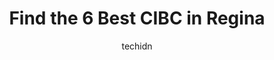 ---
layout: ampstory
image: https://i0.wp.com/www.auto.or.id/wp-content/uploads/2023/06/cibc-branch-with-atm-0-regina-1686325026.jpeg?resize=640,853
author: techidn
featured: false
description: Regina, Saskatchewan, Canada is a haven for CIBC enthusiasts, boasting an impressive array of 6 top-notch establishments. Whether youre a seasoned connoisseur or simply curious to explore t
title: Find the 6 Best CIBC in Regina
cover:
   title: Find the 6 Best CIBC in Regina
   subtitle: AUTO.OR.ID
   background: https://www.auto.or.id/wp-content/uploads/2023/06/cibc-branch-with-atm-0-regina-1686325026.jpeg

pages: 
 - layout: thirds
   top: <h1>#1 CIBC Branch with ATM</h1>
   bottom: "<p>I went to branch with ID 45 minutes before branch close and standing in the line for 15 minutes . The rep Elisha just ask me to wipe the card without checking my ID then </p>"
   background: https://www.auto.or.id/wp-content/uploads/2023/06/cibc-branch-with-atm-1-regina-1686325028.jpeg
   backgroundblur: true
 - layout: thirds
   top: <h1>#2 CIBC Branch with ATM</h1>
   bottom: "<p>North, 484 McCarthy Blvd, Regina, SK S4R 7M2, Canada</p>"
   background: https://www.auto.or.id/wp-content/uploads/2023/06/cibc-branch-with-atm-2-regina-1686325028.jpeg
   cta:
      link: https://www.auto.or.id/find-the-6-best-cibc-in-regina/
      text: Find the 6 Best CIBC in Regina
 - layout: thirds
   top: <h1>#3 CIBC Branch with ATM</h1>
   bottom: "<p>3021 Gordon Rd, Regina, SK S4S 6H7, Canada</p>"
   background: https://images.unsplash.com/photo-1510883056135-32472f0e11b8?ixlib=rb-4.0.3&ixid=MnwxMjA3fDB8MHxwaG90by1wYWdlfHx8fGVufDB8fHx8&auto=format&fit=crop&w=640&h=853&q=80
   cta:
      link: https://www.auto.or.id/find-the-6-best-cibc-in-regina/
      text: Find the 6 Best CIBC in Regina
 - layout: thirds
   top: <h1>#4 CIBC Branch with ATM</h1>
   bottom: "<p>1800 Hamilton St, Regina, SK S4P 4K7, Canada</p>"
   background: https://images.unsplash.com/photo-1508974239320-0a029497e820?ixlib=rb-4.0.3&ixid=MnwxMjA3fDB8MHxwaG90by1wYWdlfHx8fGVufDB8fHx8&auto=format&fit=crop&w=640&h=853&q=80
   cta:
      link: https://www.auto.or.id/find-the-6-best-cibc-in-regina/
      text: Find the 6 Best CIBC in Regina
 - layout: thirds
   top: <h1>#5 CIBC ATM</h1>
   bottom: "<p>Safeway Northgate Mall, 481 Albert St N, Regina, SK S4R 3C3, Canada</p>"
   background: https://images.unsplash.com/photo-1608839968395-12aed2154570?ixlib=rb-4.0.3&ixid=MnwxMjA3fDB8MHxwaG90by1wYWdlfHx8fGVufDB8fHx8&auto=format&fit=crop&w=640&h=853&q=80
   cta:
      link: https://www.auto.or.id/find-the-6-best-cibc-in-regina/
      text: Find the 6 Best CIBC in Regina

 - layout: thirds
   middle: Continue reading...
   background: https://images.unsplash.com/photo-1594420307817-3b626ca9578a?ixlib=rb-4.0.3&ixid=MnwxMjA3fDB8MHxwaG90by1wYWdlfHx8fGVufDB8fHx8&auto=format&fit=crop&w=640&h=853&q=80
   cta:
      link: https://www.auto.or.id/find-the-6-best-cibc-in-regina/
      text: Find the 6 Best CIBC in Regina

---